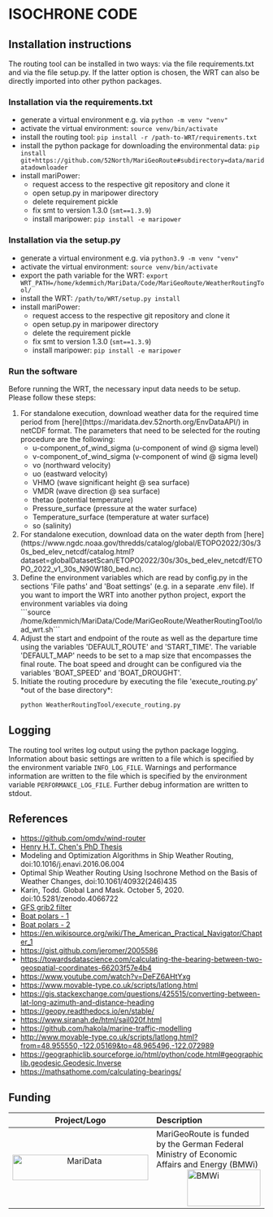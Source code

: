 # ISOCHRONE CODE

## Installation instructions

The routing tool can be installed in two ways: via the file requirements.txt and via the file setup.py. If the latter option is chosen, the WRT can also be directly imported into other python packages. 
### Installation via the requirements.txt
- generate a virtual environment e.g. via 
    ```python -m venv "venv"```
- activate the virtual environment: ```source venv/bin/activate```
- install the routing tool: ```pip install -r /path-to-WRT/requirements.txt```
- install the python package for downloading the environmental data: ```pip install git+https://github.com/52North/MariGeoRoute#subdirectory=data/maridatadownloader```
- install mariPower:
    - request access to the respective git repository and clone it
    - open setup.py in maripower directory
    - delete requirement pickle
    - fix smt to version 1.3.0 (```smt==1.3.9```)
    - install maripower: ```pip install -e maripower```

### Installation via the setup.py
- generate a virtual environment e.g. via 
    ```python3.9 -m venv "venv"```
- activate the virtual environment: ```source venv/bin/activate```
- export the path variable for the WRT: ```export WRT_PATH=/home/kdemmich/MariData/Code/MariGeoRoute/WeatherRoutingTool/```
- install the WRT: ```/path/to/WRT/setup.py install```
- install mariPower:
    - request access to the respective git repository and clone it
    - open setup.py in maripower directory
    - delete the requirement pickle
    - fix smt to version 1.3.0 (```smt==1.3.9```)
    - install maripower: ```pip install -e maripower```

### Run the software
Before running the WRT, the necessary input data needs to be setup. Please follow these steps:
<ol>
  <li>
    For standalone execution, download weather data for the required time period from [here](https://maridata.dev.52north.org/EnvDataAPI/) in netCDF format. The parameters that need to be selected for the routing procedure are the following:
    <ul>
      <li> u-component_of_wind_sigma (u-component of wind @ sigma level) </li>
      <li> v-component_of_wind_sigma (v-component of wind @ sigma level) </li>
      <li> vo (northward velocity) </li>
      <li> uo (eastward velocity) </li>
      <li> VHMO (wave significant height @ sea surface)</li>
      <li> VMDR (wave direction @ sea surface)</li>
      <li> thetao (potential temperature) </li>
      <li> Pressure_surface (pressure at the water surface) </li>
      <li> Temperature_surface (temperature at water surface) </li>
      <li> so (salinity) </li>
    </ul>
  </li>
  <li>
    For standalone execution, download data on the water depth from [here](https://www.ngdc.noaa.gov/thredds/catalog/global/ETOPO2022/30s/30s_bed_elev_netcdf/catalog.html?dataset=globalDatasetScan/ETOPO2022/30s/30s_bed_elev_netcdf/ETOPO_2022_v1_30s_N90W180_bed.nc).
  </li>
  <li> 
    Define the environment variables which are read by config.py in the sections 'File paths' and 'Boat settings' (e.g. in a separate .env file). If you want to import the WRT into another python project, export the environment variables via doing  <br>
    ```source /home/kdemmich/MariData/Code/MariGeoRoute/WeatherRoutingTool/load_wrt.sh```
  </li>
  <li> 
    Adjust the start and endpoint of the route as well as the departure time using the variables 'DEFAULT_ROUTE' and 'START_TIME'. The variable 'DEFAULT_MAP' needs to be set to 
    a map size that encompasses the final route. The boat speed and drought can be configured via the variables 'BOAT_SPEED' and 'BOAT_DROUGHT'.
  </li>
  <li>
    Initiate the routing procedure by executing the file 'execute_routing.py' *out of the base directory*: 

```sh
python WeatherRoutingTool/execute_routing.py 
```
  </li>
</ol>

## Logging

The routing tool writes log output using the python package logging.
Information about basic settings are written to a file which is specified by the environment variable `INFO_LOG_FILE`. Warnings and performance information are written to the file which is specified by the environment variable `PERFORMANCE_LOG_FILE`.
Further debug information are written to stdout.

## References

- <https://github.com/omdv/wind-router>
- [Henry H.T. Chen's PhD Thesis](http://resolver.tudelft.nl/uuid:a6112879-4298-40a6-91c7-d9a431a674c7)
- Modeling and Optimization Algorithms in Ship Weather Routing, doi:10.1016/j.enavi.2016.06.004
- Optimal Ship Weather Routing Using Isochrone Method on the Basis of Weather Changes, doi:10.1061/40932(246)435
- Karin, Todd. Global Land Mask. October 5, 2020. doi:10.5281/zenodo.4066722
- [GFS grib2 filter](https://nomads.ncep.noaa.gov/)
- [Boat polars - 1](https://jieter.github.io/orc-data/site/)
- [Boat polars - 2](https://l-36.com/polar_polars.php)
- <https://en.wikisource.org/wiki/The_American_Practical_Navigator/Chapter_1>
- <https://gist.github.com/jeromer/2005586>
- <https://towardsdatascience.com/calculating-the-bearing-between-two-geospatial-coordinates-66203f57e4b4>
- <https://www.youtube.com/watch?v=DeFZ6AHtYxg>
- <https://www.movable-type.co.uk/scripts/latlong.html>
- <https://gis.stackexchange.com/questions/425515/converting-between-lat-long-azimuth-and-distance-heading>
- <https://geopy.readthedocs.io/en/stable/>
- <https://www.siranah.de/html/sail020f.html>
- <https://github.com/hakola/marine-traffic-modelling>
- <http://www.movable-type.co.uk/scripts/latlong.html?from=48.955550,-122.05169&to=48.965496,-122.072989>
- <https://geographiclib.sourceforge.io/html/python/code.html#geographiclib.geodesic.Geodesic.Inverse>
- <https://mathsathome.com/calculating-bearings/>

## Funding

| Project/Logo | Description |
| :-------------: | :------------- |
| [<img alt="MariData" align="middle" width="267" height="50" src="https://52north.org/delivery/MariData/img/maridata_logo.png"/>](https://www.maridata.org/) | MariGeoRoute is funded by the German Federal Ministry of Economic Affairs and Energy (BMWi)[<img alt="BMWi" align="middle" width="144" height="72" src="https://52north.org/delivery/MariData/img/bmwi_logo_en.png" style="float:right"/>](https://www.bmvi.de/) |

